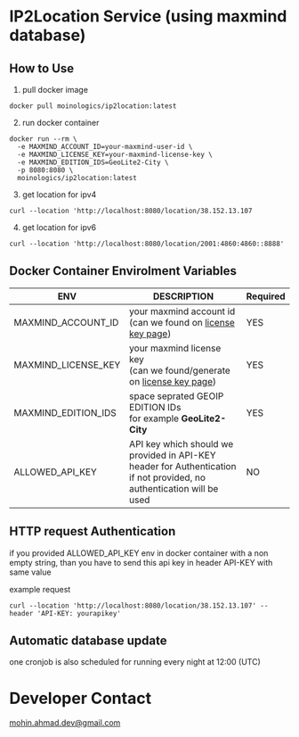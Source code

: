 # IP2Location Service (using maxmind database)

## How to Use

1. pull docker image

```
docker pull moinologics/ip2location:latest
```

2. run docker container

```
docker run --rm \
  -e MAXMIND_ACCOUNT_ID=your-maxmind-user-id \
  -e MAXMIND_LICENSE_KEY=your-maxmind-license-key \
  -e MAXMIND_EDITION_IDS=GeoLite2-City \
  -p 8080:8080 \
  moinologics/ip2location:latest
```

3. get location for ipv4

```
curl --location 'http://localhost:8080/location/38.152.13.107
```

4. get location for ipv6

```
curl --location 'http://localhost:8080/location/2001:4860:4860::8888'
```

## Docker Container Envirolment Variables

| ENV                 | DESCRIPTION                                                                                                                        | Required |
| ------------------- | ---------------------------------------------------------------------------------------------------------------------------------- | -------- |
| MAXMIND_ACCOUNT_ID  | your maxmind account id<br />(can we found on [license key page](https://www.maxmind.com/en/accounts/current/license-key))           | YES      |
| MAXMIND_LICENSE_KEY | your maxmind license key<br />(can we found/generate on [license key page](https://www.maxmind.com/en/accounts/current/license-key)) | YES      |
| MAXMIND_EDITION_IDS | space seprated GEOIP EDITION IDs<br />for example **GeoLite2-City**                                                         | YES      |
| ALLOWED_API_KEY     | API key which should we provided in API-KEY header for Authentication<br />if not provided, no authentication will be used         | NO       |

## HTTP request Authentication

if you provided ALLOWED_API_KEY env in docker container with a non empty string, than you have to send this api key in header API-KEY with same value

example request

```
curl --location 'http://localhost:8080/location/38.152.13.107' --header 'API-KEY: yourapikey'
```

## Automatic database update

one cronjob is also scheduled for running every night at 12:00 (UTC)

# Developer Contact

[mohin.ahmad.dev@gmail.com](mailto:mohin.ahmad.dev@gmail.com)
